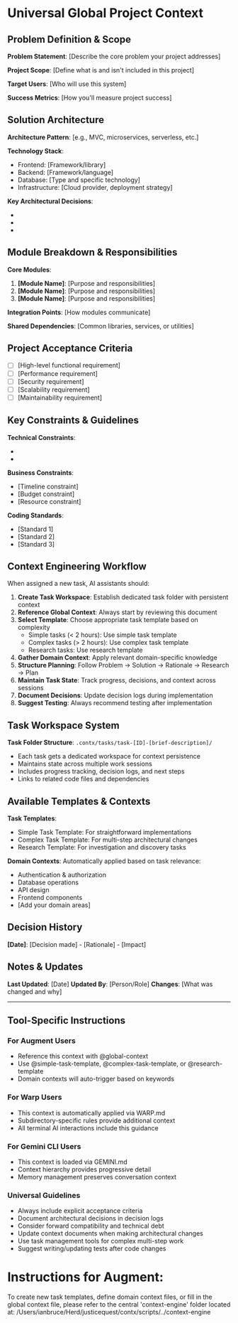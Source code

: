 # Universal Global Project Context

## Problem Definition & Scope
<!-- Define the overall problem this project solves and its boundaries -->
**Problem Statement**: [Describe the core problem your project addresses]

**Project Scope**: [Define what is and isn't included in this project]

**Target Users**: [Who will use this system]

**Success Metrics**: [How you'll measure project success]

## Solution Architecture
<!-- High-level architectural decisions and patterns -->
**Architecture Pattern**: [e.g., MVC, microservices, serverless, etc.]

**Technology Stack**:
- Frontend: [Framework/library]
- Backend: [Framework/language]
- Database: [Type and specific technology]
- Infrastructure: [Cloud provider, deployment strategy]

**Key Architectural Decisions**:
- [Decision 1]: [Rationale]
- [Decision 2]: [Rationale]
- [Decision 3]: [Rationale]

## Module Breakdown & Responsibilities
<!-- High-level module structure and their purposes -->
**Core Modules**:
1. **[Module Name]**: [Purpose and responsibilities]
2. **[Module Name]**: [Purpose and responsibilities]
3. **[Module Name]**: [Purpose and responsibilities]

**Integration Points**: [How modules communicate]

**Shared Dependencies**: [Common libraries, services, or utilities]

## Project Acceptance Criteria
<!-- Overall project completion criteria -->
- [ ] [High-level functional requirement]
- [ ] [Performance requirement]
- [ ] [Security requirement]
- [ ] [Scalability requirement]
- [ ] [Maintainability requirement]

## Key Constraints & Guidelines
**Technical Constraints**:
- [Constraint 1]: [Reason]
- [Constraint 2]: [Reason]

**Business Constraints**:
- [Timeline constraint]
- [Budget constraint]
- [Resource constraint]

**Coding Standards**:
- [Standard 1]
- [Standard 2]
- [Standard 3]

## Context Engineering Workflow
When assigned a new task, AI assistants should:

1. **Create Task Workspace**: Establish dedicated task folder with persistent context
2. **Reference Global Context**: Always start by reviewing this document
3. **Select Template**: Choose appropriate task template based on complexity
   - Simple tasks (< 2 hours): Use simple task template
   - Complex tasks (> 2 hours): Use complex task template
   - Research tasks: Use research template
4. **Gather Domain Context**: Apply relevant domain-specific knowledge
5. **Structure Planning**: Follow Problem → Solution → Rationale → Research → Plan
6. **Maintain Task State**: Track progress, decisions, and context across sessions
7. **Document Decisions**: Update decision logs during implementation
8. **Suggest Testing**: Always recommend testing after implementation

## Task Workspace System
**Task Folder Structure**: `.contx/tasks/task-[ID]-[brief-description]/`
- Each task gets a dedicated workspace for context persistence
- Maintains state across multiple work sessions
- Includes progress tracking, decision logs, and next steps
- Links to related code files and dependencies

## Available Templates & Contexts
**Task Templates**:
- Simple Task Template: For straightforward implementations
- Complex Task Template: For multi-step architectural changes
- Research Template: For investigation and discovery tasks

**Domain Contexts**: Automatically applied based on task relevance:
- Authentication & authorization
- Database operations
- API design
- Frontend components
- [Add your domain areas]

## Decision History
<!-- Track major architectural decisions made during development -->
**[Date]**: [Decision made] - [Rationale] - [Impact]

## Notes & Updates
<!-- Space for ongoing notes and context updates -->
**Last Updated**: [Date]
**Updated By**: [Person/Role]
**Changes**: [What was changed and why]

---

## Tool-Specific Instructions

### For Augment Users
- Reference this context with @global-context
- Use @simple-task-template, @complex-task-template, or @research-template
- Domain contexts will auto-trigger based on keywords

### For Warp Users
- This context is automatically applied via WARP.md
- Subdirectory-specific rules provide additional context
- All terminal AI interactions include this guidance

### For Gemini CLI Users
- This context is loaded via GEMINI.md
- Context hierarchy provides progressive detail
- Memory management preserves conversation context

### Universal Guidelines
- Always include explicit acceptance criteria
- Document architectural decisions in decision logs
- Consider forward compatibility and technical debt
- Update context documents when making architectural changes
- Use task management tools for complex multi-step work
- Suggest writing/updating tests after code changes

# Instructions for Augment:
To create new task templates, define domain context files, or fill in the global context file, please refer to the central 'context-engine' folder located at: /Users/ianbruce/Herd/justicequest/contx/scripts/../context-engine
